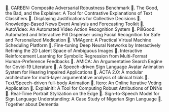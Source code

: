 . CARBEN: Composite Adversarial Robustness Benchmark
. The Good, the Bad, and the Explainer: A Tool for Contrastive Explanations of Text Classifiers
. Displaying Justifications for Collective Decisions
. Knowledge-Based News Event Analysis and Forecasting Toolkit
. AutoVideo: An Automated Video Action Recognition System
. PillGood: Automated and Interactive Pill Dispenser using Facial Recognition for Safe and Personalized Medication
. VMAgent: A Practical Virtual Machine Scheduling Platform
. Fine-tuning Deep Neural Networks by Interactively Refining the 2D Latent Space of Ambiguous Images
. Interactive Reinforcement Learning for Symbolic Regression from Multi-Format Human-Preference Feedbacks
. AMICA: An Argumentative Search Engine for Covid-19 Literature
. A Speech-driven Sign Language Avatar Animation System for Hearing Impaired Applications
. ACTA 2.0: A modular architecture for multi-layer argumentative analysis of clinical trials
. Text/Speech-driven full-body Animation
. Itero: An Online Iterative Voting Application
. ExplainIt!: A Tool for Computing Robust Attributions of DNNs
. Real-Time Portrait Stylization on the Edge
. Sign-to-Speech Model for Sign Language Understanding: A Case Study of Nigerian Sign Language
. Together about Dementia